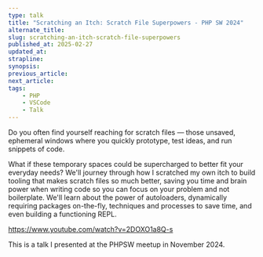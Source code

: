 ```yaml
---
type: talk
title: "Scratching an Itch: Scratch File Superpowers - PHP SW 2024"
alternate_title:
slug: scratching-an-itch-scratch-file-superpowers
published_at: 2025-02-27
updated_at:
strapline:
synopsis:
previous_article:
next_article:
tags:
    - PHP
    - VSCode
    - Talk
---
```


Do you often find yourself reaching for scratch files — those unsaved, ephemeral windows where you quickly prototype, test ideas, and run snippets of code.

What if these temporary spaces could be supercharged to better fit your everyday needs? We'll journey through how I scratched my own itch to build tooling that makes scratch files so much better, saving you time and brain power when writing code so you can focus on your problem and not boilerplate. We'll learn about the power of autoloaders, dynamically requiring packages on-the-fly, techniques and processes to save time, and even building a functioning REPL.

<https://www.youtube.com/watch?v=2DOXO1a8Q-s>

This is a talk I presented at the PHPSW meetup in November 2024.
